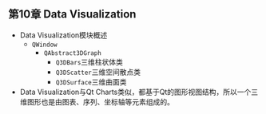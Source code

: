 ## 第10章 Data Visualization
- Data Visualization模块概述
	- `QWindow`
		- `QAbstract3DGraph`
			- `Q3DBars`三维柱状体类
			- `Q3DScatter`三维空间散点类
			- `Q3DSurface`三维曲面类
- Data Visualization与Qt Charts类似，都基于Qt的图形视图结构，所以一个三维图形也是由图表、序列、坐标轴等元素组成的。
